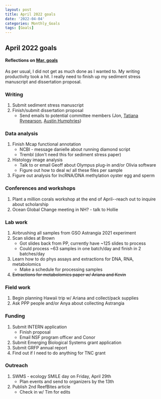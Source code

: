 ```yaml
---
layout: post
title: April 2022 goals
date: '2022-04-04'
categories: Monthly_Goals
tags: [Goals]
---
```


## April 2022 goals 

#### Reflections on [Mar. goals](https://github.com/JillAshey/JillAshey_Putnam_Lab_Notebook/blob/master/_posts/2022-03-01-MarGoals.md)

As per usual, I did not get as much done as I wanted to. My writing productivity took a hit. I really need to finish up my sediment stress manuscript and dissertation proposal. 

### Writing 

1. Submit sediment stress manuscript 
2. Finish/submit dissertation proposal
	- Send emails to potential committee members (Jon, [Tatiana Rynearson](https://web.uri.edu/gso/meet/tatiana-rynearson/), [Austin Humphries](https://web.uri.edu/gso/meet/austin-humphries/))

### Data analysis  

1. Finish Mcap functional annotation 
	- NCBI - message danielle about running diamond script
	- Trembl (don't need this for sediment stress paper)
2. Histology image analysis 
	- Talk to or email Geoff about Olympus plug-in and/or Olivia software 
	- Figure out how to deal w/ all these files per sample 
3. Figure out analysis for lncRNA/DNA methylation oyster egg and sperm 

### Conferences and workshops

1. Plant a million corals workshop at the end of April--reach out to inquire about scholarship 
2. Ocean Global Change meeting in NH? - talk to Hollie 

### Lab work 

1. Airbrushing all samples from GSO Astrangia 2021 experiment 
2. Scan slides at Brown 
	- Got slides back from PP, currently have ~125 slides to process
	- Could process ~63 samples in one batch/day and finish in 2 batches/day
3. Learn how to do phys assays and extractions for DNA, RNA, metabolomics 
	- Make a schedule for processing samples 
4. ~~Extractions for metabolomics paper w/ Ariana and Kevin~~

### Field work 

1. Begin planning Hawaii trip w/ Ariana and collect/pack supplies 
2. Ask PPP people and/or Anya about collecting Astrangia 

### Funding  

1. Submit INTERN application 
	- Finish proposal 
	- Email NSF program officer and Conor 
2. Submit Emerging Biological Systems grant application
3. Submit GRFP annual report 
4. Find out if I need to do anything for TNC grant 

### Outreach 

1. SWMS - ecology SMILE day on Friday, April 29th
	- Plan events and send to organizers by the 13th
2. Publish 2nd ReefBites article 
	- Check in w/ Tim for edits